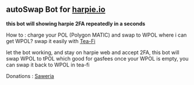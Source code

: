 ## autoSwap Bot for [harpie.io](https://harpie.io/refer/wKqBNj)
__this bot will showing harpie 2FA repeatedly in a seconds__


How to :
charge your POL (Polygon MATIC) and swap to WPOL
where i can get WPOL? 
swap it easily with [Tea-Fi](app.tea-fi.com/?ref=ztcuu5)

let the bot working, and stay on harpie web and accept 2FA, this bot will swap WPOL to tPOL which good for gasfees
once your WPOL is empty, you can swap it back to WPOL in tea-fi


Donations :
[Saweria](https://saweria.co/mininxd)
